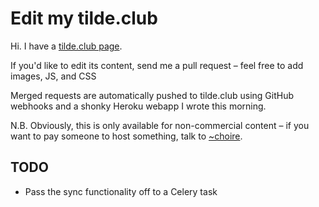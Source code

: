 # Edit my tilde.club

Hi. I have a [tilde.club page](http://tilde.club/~urschrei).

If you'd like to edit its content, send me a pull request – feel free to add images, JS, and CSS

Merged requests are automatically pushed to tilde.club using GitHub webhooks and a shonky Heroku webapp I wrote this morning.

N.B. Obviously, this is only available for non-commercial content – if you want to pay someone to host something, talk to [~choire](http://tilde.club/~choire).

## TODO
- Pass the sync functionality off to a Celery task
